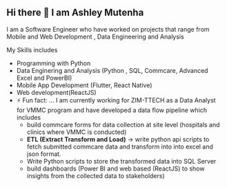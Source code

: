 ## Hi there 👋 I am Ashley Mutenha

I am a Software Engineer who have worked on projects that range from Mobile and Web Development , Data Engineering and Analysis 

My Skills includes
-  Programming with Python
-  Data Enginering and Analysis (Python , SQL, Commcare, Advanced Excel and PowerBI)
- Mobile App Development (Flutter, React Native)
- Web development(ReactJS)
- ⚡ Fun fact: ... I am currently working for ZIM-TTECH as a Data Analyst for VMMC program and have developed a data flow pipeline which includes
  -    build commcare forms for data collection at site level (hospitals and clinics where VMMC is conducted)
  -    **ETL (Extract Transform and Load)** -> write  python api scripts to fetch submitted commcare data and transform into  into excel  and json format.
  -    Write Python scripts to store the transformed data into SQL Server
  -    build dashboards (Power BI and web based (ReactJS) to show insights from the collected data to stakeholders)

